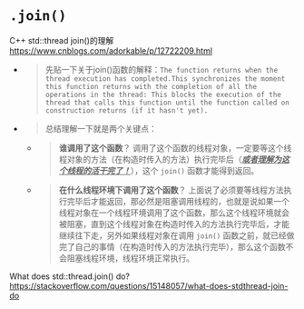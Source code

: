 
# `.join()`

C++ std::thread join()的理解 https://www.cnblogs.com/adorkable/p/12722209.html
- > 先贴一下关于join()函数的解释：`The function returns when the thread execution has completed.This synchronizes the moment this function returns with the completion of all the operations in the thread: This blocks the execution of the thread that calls this function until the function called on construction returns (if it hasn't yet).`
- > 总结理解一下就是两个关键点：
  * > **谁调用了这个函数**？ 调用了这个函数的线程对象，一定要等这个线程对象的方法（在构造时传入的方法）执行完毕后（***<ins>或者理解为这个线程的活干完了！</ins>***），这个 `join()` 函数才能得到返回。
  * > **在什么线程环境下调用了这个函数**？ 上面说了必须要等线程方法执行完毕后才能返回，那必然是阻塞调用线程的，也就是说如果一个线程对象在一个线程环境调用了这个函数，那么这个线程环境就会被阻塞，直到这个线程对象在构造时传入的方法执行完毕后，才能继续往下走，另外如果线程对象在调用 `join()` 函数之前，就已经做完了自己的事情（在构造时传入的方法执行完毕），那么这个函数不会阻塞线程环境，线程环境正常执行。

What does std::thread.join() do? https://stackoverflow.com/questions/15148057/what-does-stdthread-join-do
